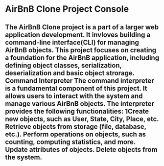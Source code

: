 # AirBnB Clone Project Console
## The AirBnB Clone project is a part of a larger web application development. It invloves building a command-line interface(CLI) for managing AirBnB objects. This project focuses on creating a foundation for the AirBnB application, including defining object classes, serialization, deserialization and basic object strorage. Command Interpreter The command interpreter is a fundamental component of this project. It allows users to interact with the system and manage various AirBnB objects. The interpreter provides the following functionalities: 1Create new objects, such as User, State, City, Place, etc. Retrieve objects from storage (file, database, etc.). Perform operations on objects, such as counting, computing statistics, and more. Update attributes of objects. Delete objects from the system.
